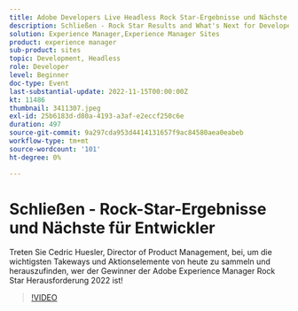 ```yaml
---
title: Adobe Developers Live Headless Rock Star-Ergebnisse und Nächste für Entwickler
description: Schließen - Rock Star Results and What's Next for DevelopersJoin Cedric Huesler, Director of Product Management, um die wichtigsten Takeways und Aktionselemente von heute zusammenzustellen und herauszufinden, wer der Gewinner der Adobe Experience Manager Rock Star Herausforderung 2022 ist!
solution: Experience Manager,Experience Manager Sites
product: experience manager
sub-product: sites
topic: Development, Headless
role: Developer
level: Beginner
doc-type: Event
last-substantial-update: 2022-11-15T00:00:00Z
kt: 11486
thumbnail: 3411307.jpeg
exl-id: 25b6183d-d80a-4193-a3af-e2eccf250c6e
duration: 497
source-git-commit: 9a297cda953d4414131657f9ac84580aea0eabeb
workflow-type: tm+mt
source-wordcount: '101'
ht-degree: 0%

---
```


# Schließen - Rock-Star-Ergebnisse und Nächste für Entwickler

Treten Sie Cedric Huesler, Director of Product Management, bei, um die wichtigsten Takeways und Aktionselemente von heute zu sammeln und herauszufinden, wer der Gewinner der Adobe Experience Manager Rock Star Herausforderung 2022 ist!

>[!VIDEO](https://video.tv.adobe.com/v/3411307/?quality=12&learn=on)
